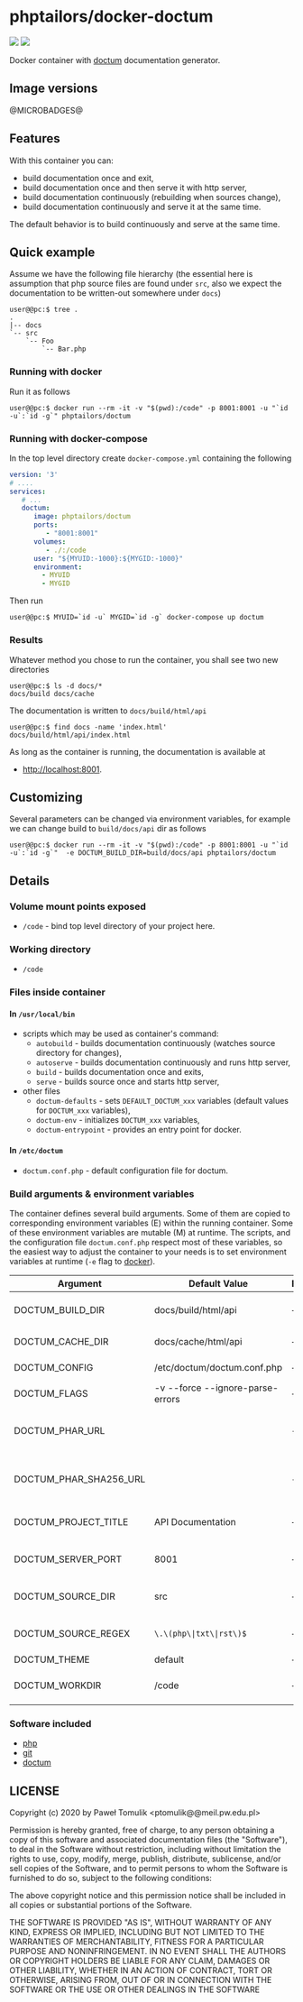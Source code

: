 # phptailors/docker-doctum

[![](https://img.shields.io/docker/stars/phptailors/doctum.svg)](https://hub.docker.com/r/phptailors/doctum/ "Docker Stars")
[![](https://img.shields.io/docker/pulls/phptailors/doctum.svg)](https://hub.docker.com/r/phptailors/doctum/ "Docker Pulls")

Docker container with [doctum](https://github.com/code-lts/doctum/)
documentation generator.

## Image versions

@MICROBADGES@

## Features

With this container you can:

  - build documentation once and exit,
  - build documentation once and then serve it with http server,
  - build documentation continuously (rebuilding when sources change),
  - build documentation continuously and serve it at the same time.

The default behavior is to build continuously and serve at the same time.

## Quick example

Assume we have the following file hierarchy (the essential here is assumption
that php source files are found under `src`, also we expect the documentation
to be written-out somewhere under `docs`)

```console
user@@pc:$ tree .
.
|-- docs
`-- src
    `-- Foo
        `-- Bar.php
```

### Running with docker

Run it as follows

```console
user@@pc:$ docker run --rm -it -v "$(pwd):/code" -p 8001:8001 -u "`id -u`:`id -g`" phptailors/doctum
```

### Running with docker-compose

In the top level directory create `docker-compose.yml` containing the following

```yaml
version: '3'
# ....
services:
   # ...
   doctum:
      image: phptailors/doctum
      ports:
         - "8001:8001"
      volumes:
         - ./:/code
      user: "${MYUID:-1000}:${MYGID:-1000}"
      environment:
        - MYUID
        - MYGID
```

Then run

```console
user@@pc:$ MYUID=`id -u` MYGID=`id -g` docker-compose up doctum
```

### Results

Whatever method you chose to run the container, you shall see two new directories

```console
user@@pc:$ ls -d docs/*
docs/build docs/cache
```

The documentation is written to `docs/build/html/api`

```console
user@@pc:$ find docs -name 'index.html'
docs/build/html/api/index.html
```

As long as the container is running, the documentation is available at

  - <http://localhost:8001>.

## Customizing

Several parameters can be changed via environment variables, for example we can
change build to ``build/docs/api`` dir as follows

```console
user@@pc:$ docker run --rm -it -v "$(pwd):/code" -p 8001:8001 -u "`id -u`:`id -g`"  -e DOCTUM_BUILD_DIR=build/docs/api phptailors/doctum
```

## Details

### Volume mount points exposed

  - `/code` - bind top level directory of your project here.

### Working directory

  - `/code`

### Files inside container

#### In `/usr/local/bin`

  - scripts which may be used as container's command:
      - `autobuild` - builds documentation continuously (watches
        source directory for changes),
      - `autoserve` - builds documentation continuously and runs
        http server,
      - `build` - builds documentation once and exits,
      - `serve` - builds source once and starts http server,
  - other files
      - `doctum-defaults` - sets `DEFAULT_DOCTUM_xxx` variables (default values
        for `DOCTUM_xxx` variables),
      - `doctum-env` - initializes `DOCTUM_xxx` variables,
      - `doctum-entrypoint` - provides an entry point for docker.

#### In `/etc/doctum`

  - `doctum.conf.php` - default configuration file for doctum.

### Build arguments & environment variables

The container defines several build arguments. Some of them are copied to
corresponding environment variables (E) within the running container. Some of
these environment variables are mutable (M) at runtime. The scripts, and the
configuration file `doctum.conf.php` respect most of these variables, so the
easiest way to adjust the container to your needs is to set environment
variables at runtime (`-e` flag to [docker](https://docker.com/)).

| Argument                  | Default Value                    | E | M | Description                                            |
| ------------------------- | -------------------------------- | - | - | ------------------------------------------------------ |
| DOCTUM\_BUILD\_DIR        | docs/build/html/api              | + | + | Where to output the generated documentation.           |
| DOCTUM\_CACHE\_DIR        | docs/cache/html/api              | + | + | Where to write cache files.                            |
| DOCTUM\_CONFIG            | /etc/doctum/doctum.conf.php      | + | + | Path to the config file for doctum.                    |
| DOCTUM\_FLAGS             | -v --force --ignore-parse-errors | + | + | Commandline flags passed to doctum.                    |
| DOCTUM\_PHAR\_URL         |                                  | - | - | URL used to download doctum.phar at build time.        |
| DOCTUM\_PHAR\_SHA256\_URL |                                  | - | - | URL used to download doctum.phar.sha256 at build time. |
| DOCTUM\_PROJECT\_TITLE    | API Documentation                | + | + | Title for the generated documentation.                 |
| DOCTUM\_SERVER\_PORT      | 8001                             | + | - | Port numer (within container) for the http server.     |
| DOCTUM\_SOURCE\_DIR       | src                              | + | + | Colon-separated directories with the PHP source files. |
| DOCTUM\_SOURCE\_REGEX     | `\.\(php\\|txt\\|rst\)$`         | + | + | Regular expression for source files' discovery.        |
| DOCTUM\_THEME             | default                          | + | + | Doctum theme.                                          |
| DOCTUM\_WORKDIR           | /code                            | + | - | Volume mount point and default working directory.      |

### Software included

  - [php](https://php.net/)
  - [git](https://git-scm.com/)
  - [doctum](https://github.com/code-lts/doctum/)

## LICENSE

Copyright (c) 2020 by Paweł Tomulik <ptomulik@@meil.pw.edu.pl>

Permission is hereby granted, free of charge, to any person obtaining a copy of
this software and associated documentation files (the "Software"), to deal in
the Software without restriction, including without limitation the rights to
use, copy, modify, merge, publish, distribute, sublicense, and/or sell copies
of the Software, and to permit persons to whom the Software is furnished to do
so, subject to the following conditions:

The above copyright notice and this permission notice shall be included in all
copies or substantial portions of the Software.

THE SOFTWARE IS PROVIDED "AS IS", WITHOUT WARRANTY OF ANY KIND, EXPRESS OR
IMPLIED, INCLUDING BUT NOT LIMITED TO THE WARRANTIES OF MERCHANTABILITY,
FITNESS FOR A PARTICULAR PURPOSE AND NONINFRINGEMENT.  IN NO EVENT SHALL THE
AUTHORS OR COPYRIGHT HOLDERS BE LIABLE FOR ANY CLAIM, DAMAGES OR OTHER
LIABILITY, WHETHER IN AN ACTION OF CONTRACT, TORT OR OTHERWISE, ARISING FROM,
OUT OF OR IN CONNECTION WITH THE
SOFTWARE OR THE USE OR OTHER DEALINGS IN THE SOFTWARE

